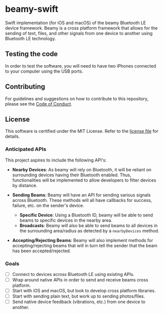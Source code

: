 # beamy-swift
Swift implementation (for iOS and macOS) of the beamy Bluetooth LE device framework. Beamy is a cross platform framework that allows for the sending of text, files, and other signals from one device to another using Bluetooth LE technology.

## Testing the code
In order to test the software, you will need to have two iPhones connected to your computer using the USB ports.

## Contributing
For guidelines and suggestions on how to contribute to this repository, please see the [Code of Conduct](https://github.com/ruddfawcett/beamy-swift/blob/master/CODE_OF_CONDUCT.md).

## License
This software is certified under the MIT License. Refer to the [license file](https://github.com/ruddfawcett/beamy-swift/blob/master/LICENSE) for details.

### Anticipated APIs

This project aspires to include the following API's:

- **Nearby Devices**: As beamy will rely on Bluetooth, it will be reliant on surrounding devices having their Bluetooth enabled. Thus, functionalities will be implemented to allow developers to filter devices by distance.

- **Sending Beams**: Beamy will have an API for sending various signals across Bluetooth. These methods will all have callbacks for success, failure, etc. on the sender's device.

  - **Specific Device**: Using a Bluetooth ID, beamy will be able to send beams to specific devices in the nearby area.
  - **Broadcasts**: Beamy will also be able to send beams to all devices in the surrounding area/radius as detected by a `nearbyDevices` method.

- **Accepting/Rejecting Beams**: Beamy will also implement methods for accepting/rejecting beams that will in turn tell the sender that the beam has been accepted/rejected.

### Goals

- [ ] Connect to devices across Bluetooth LE using existing APIs.
- [ ] Wrap around native APIs in order to send and receive beams cross platform.
- [ ] Start with iOS and macOS, but look to develop cross platform libraries.
- [ ] Start with sending plain text, but work up to sending photos/files.
- [ ] Send native device feedback (vibrations, etc.) from one device to another.
